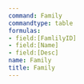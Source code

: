 ```yaml
---
command: Family
commandtype: table
formulas:
- field:[FamlilyID]
- field:[Name]
- field:[Desc]
name: Family
title: Family
---
```

